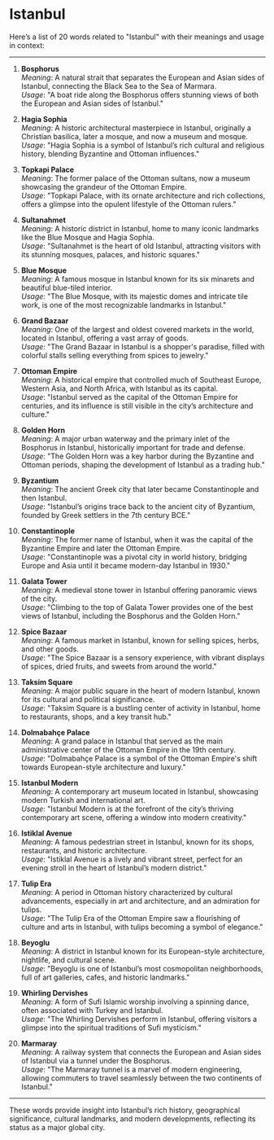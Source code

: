 # Istanbul

Here’s a list of 20 words related to "Istanbul" with their meanings and usage in context:

---

1. **Bosphorus**  
   *Meaning*: A natural strait that separates the European and Asian sides of Istanbul, connecting the Black Sea to the Sea of Marmara.  
   *Usage*: "A boat ride along the Bosphorus offers stunning views of both the European and Asian sides of Istanbul."

2. **Hagia Sophia**  
   *Meaning*: A historic architectural masterpiece in Istanbul, originally a Christian basilica, later a mosque, and now a museum and mosque.  
   *Usage*: "Hagia Sophia is a symbol of Istanbul’s rich cultural and religious history, blending Byzantine and Ottoman influences."

3. **Topkapi Palace**  
   *Meaning*: The former palace of the Ottoman sultans, now a museum showcasing the grandeur of the Ottoman Empire.  
   *Usage*: "Topkapi Palace, with its ornate architecture and rich collections, offers a glimpse into the opulent lifestyle of the Ottoman rulers."

4. **Sultanahmet**  
   *Meaning*: A historic district in Istanbul, home to many iconic landmarks like the Blue Mosque and Hagia Sophia.  
   *Usage*: "Sultanahmet is the heart of old Istanbul, attracting visitors with its stunning mosques, palaces, and historic squares."

5. **Blue Mosque**  
   *Meaning*: A famous mosque in Istanbul known for its six minarets and beautiful blue-tiled interior.  
   *Usage*: "The Blue Mosque, with its majestic domes and intricate tile work, is one of the most recognizable landmarks in Istanbul."

6. **Grand Bazaar**  
   *Meaning*: One of the largest and oldest covered markets in the world, located in Istanbul, offering a vast array of goods.  
   *Usage*: "The Grand Bazaar in Istanbul is a shopper's paradise, filled with colorful stalls selling everything from spices to jewelry."

7. **Ottoman Empire**  
   *Meaning*: A historical empire that controlled much of Southeast Europe, Western Asia, and North Africa, with Istanbul as its capital.  
   *Usage*: "Istanbul served as the capital of the Ottoman Empire for centuries, and its influence is still visible in the city’s architecture and culture."

8. **Golden Horn**  
   *Meaning*: A major urban waterway and the primary inlet of the Bosphorus in Istanbul, historically important for trade and defense.  
   *Usage*: "The Golden Horn was a key harbor during the Byzantine and Ottoman periods, shaping the development of Istanbul as a trading hub."

9. **Byzantium**  
   *Meaning*: The ancient Greek city that later became Constantinople and then Istanbul.  
   *Usage*: "Istanbul’s origins trace back to the ancient city of Byzantium, founded by Greek settlers in the 7th century BCE."

10. **Constantinople**  
   *Meaning*: The former name of Istanbul, when it was the capital of the Byzantine Empire and later the Ottoman Empire.  
   *Usage*: "Constantinople was a pivotal city in world history, bridging Europe and Asia until it became modern-day Istanbul in 1930."

11. **Galata Tower**  
   *Meaning*: A medieval stone tower in Istanbul offering panoramic views of the city.  
   *Usage*: "Climbing to the top of Galata Tower provides one of the best views of Istanbul, including the Bosphorus and the Golden Horn."

12. **Spice Bazaar**  
   *Meaning*: A famous market in Istanbul, known for selling spices, herbs, and other goods.  
   *Usage*: "The Spice Bazaar is a sensory experience, with vibrant displays of spices, dried fruits, and sweets from around the world."

13. **Taksim Square**  
   *Meaning*: A major public square in the heart of modern Istanbul, known for its cultural and political significance.  
   *Usage*: "Taksim Square is a bustling center of activity in Istanbul, home to restaurants, shops, and a key transit hub."

14. **Dolmabahçe Palace**  
   *Meaning*: A grand palace in Istanbul that served as the main administrative center of the Ottoman Empire in the 19th century.  
   *Usage*: "Dolmabahçe Palace is a symbol of the Ottoman Empire's shift towards European-style architecture and luxury."

15. **Istanbul Modern**  
   *Meaning*: A contemporary art museum located in Istanbul, showcasing modern Turkish and international art.  
   *Usage*: "Istanbul Modern is at the forefront of the city’s thriving contemporary art scene, offering a window into modern creativity."

16. **Istiklal Avenue**  
   *Meaning*: A famous pedestrian street in Istanbul, known for its shops, restaurants, and historic architecture.  
   *Usage*: "Istiklal Avenue is a lively and vibrant street, perfect for an evening stroll in the heart of Istanbul’s modern district."

17. **Tulip Era**  
   *Meaning*: A period in Ottoman history characterized by cultural advancements, especially in art and architecture, and an admiration for tulips.  
   *Usage*: "The Tulip Era of the Ottoman Empire saw a flourishing of culture and arts in Istanbul, with tulips becoming a symbol of elegance."

18. **Beyoglu**  
   *Meaning*: A district in Istanbul known for its European-style architecture, nightlife, and cultural scene.  
   *Usage*: "Beyoglu is one of Istanbul’s most cosmopolitan neighborhoods, full of art galleries, cafes, and historic landmarks."

19. **Whirling Dervishes**  
   *Meaning*: A form of Sufi Islamic worship involving a spinning dance, often associated with Turkey and Istanbul.  
   *Usage*: "The Whirling Dervishes perform in Istanbul, offering visitors a glimpse into the spiritual traditions of Sufi mysticism."

20. **Marmaray**  
   *Meaning*: A railway system that connects the European and Asian sides of Istanbul via a tunnel under the Bosphorus.  
   *Usage*: "The Marmaray tunnel is a marvel of modern engineering, allowing commuters to travel seamlessly between the two continents of Istanbul."

---

These words provide insight into Istanbul’s rich history, geographical significance, cultural landmarks, and modern developments, reflecting its status as a major global city.
